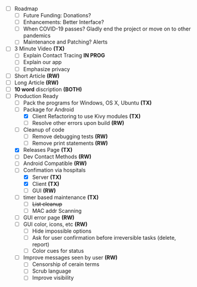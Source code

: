 - [ ] Roadmap
	- [ ] Future Funding: Donations?
	- [ ] Enhancements: Better Interface? 
	- [ ] When COVID-19 passes? Gladly end the project or move on to other pandemics
	- [ ] Maintenance and Patching? Alerts
- [ ] 3 Minute Video **(TX)**
	- [ ] Explain Contact Tracing **IN PROG**
	- [ ] Explain our app
	- [ ] Emphasize privacy
- [ ] Short Article **(RW)**
- [ ] Long Article **(RW)**
- [ ] **10 word** discription **(BOTH)**
- [ ] Production Ready
	- [ ] Pack the programs for Windows, OS X, Ubuntu **(TX)**
	- [ ] Package for Android
		- [x] Client Refactoring to use Kivy modules **(TX)**
		- [ ] Resolve other errors upon build **(RW)**
	- [ ] Cleanup of code
		- [ ] Remove debugging tests **(RW)**
		- [ ] Remove print statements **(RW)**
	- [x] Releases Page **(TX)**
	- [ ] Dev Contact Methods **(RW)**
	- [ ] Android Compatible **(RW)**
	- [ ] Confimation via hospitals
		- [x] Server **(TX)**
		- [x] Client **(TX)**
		- [ ] GUI **(RW)**
	- [ ] timer based maintenance **(TX)**
		- [ ] ~~List cleanup~~
		- [ ] MAC addr Scanning
	- [ ] GUI error page **(RW)**
	- [ ] GUI color, icons, etc **(RW)**
		- [ ] Hide impossible options
		- [ ] Ask for user confirmation before irreversible tasks (delete, report)
		- [ ] Color cues for status
	- [ ] Improve messages seen by user **(RW)**
		- [ ] Censorship of cerain terms
		- [ ] Scrub language
		- [ ] Improve visibility